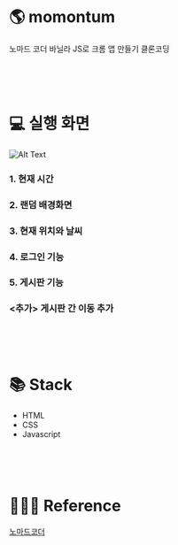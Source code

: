 # 🌎 momontum

노마드 코더 바닐라 JS로 크롬 앱 만들기 클론코딩

<br><br><br>

# 💻 실행 화면
![Alt Text](https://github.com/ssoonD/momontum/blob/master/gif/momontum.gif)
<br>
### 1.  현재 시간
### 2. 랜덤 배경화면
### 3. 현재 위치와 날씨
### 4. 로그인 기능
### 5. 게시판 기능
### <추가> 게시판 간 이동 추가
<br><br><br>

# 📚 Stack
- HTML
- CSS
- Javascript    

<br><br><br>

# 👩🏻‍🏫 Reference
[노마드코더](https://nomadcoders.co/javascript-for-beginners/lobby)


